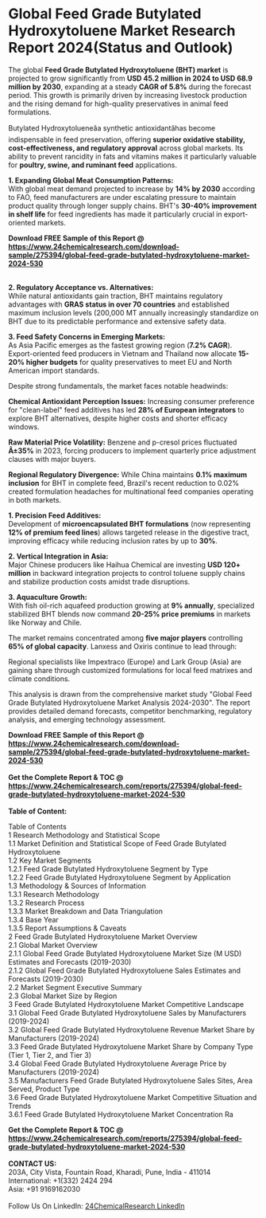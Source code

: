 <h1>Global Feed Grade Butylated Hydroxytoluene Market Research Report 2024(Status and Outlook)</h1><p>The global <strong>Feed Grade Butylated Hydroxytoluene (BHT) market</strong> is projected to grow significantly from <strong>USD 45.2 million in 2024 to USD 68.9 million by 2030</strong>, expanding at a steady <strong>CAGR of 5.8%</strong> during the forecast period. This growth is primarily driven by increasing livestock production and the rising demand for high-quality preservatives in animal feed formulations.</p><p>Butylated Hydroxytolueneâa synthetic antioxidantâhas become indispensable in feed preservation, offering <strong>superior oxidative stability, cost-effectiveness, and regulatory approval</strong> across global markets. Its ability to prevent rancidity in fats and vitamins makes it particularly valuable for <strong>poultry, swine, and ruminant feed</strong> applications.</p><p><strong>1. Expanding Global Meat Consumption Patterns:</strong><br>
With global meat demand projected to increase by <strong>14% by 2030</strong> according to FAO, feed manufacturers are under escalating pressure to maintain product quality through longer supply chains. BHT's <strong>30-40% improvement in shelf life</strong> for feed ingredients has made it particularly crucial in export-oriented markets.</p><div><b>Download FREE Sample of this Report @ 
            <a href="https://www.24chemicalresearch.com/download-sample/275394/global-feed-grade-butylated-hydroxytoluene-market-2024-530">
            https://www.24chemicalresearch.com/download-sample/275394/global-feed-grade-butylated-hydroxytoluene-market-2024-530</a></b></div><br><p><strong>2. Regulatory Acceptance vs. Alternatives:</strong><br>
While natural antioxidants gain traction, BHT maintains regulatory advantages with <strong>GRAS status in over 70 countries</strong> and established maximum inclusion levels (200,000 MT annually increasingly standardize on BHT due to its predictable performance and extensive safety data.</p><p><strong>3. Feed Safety Concerns in Emerging Markets:</strong><br>
As Asia Pacific emerges as the fastest growing region (<strong>7.2% CAGR</strong>). Export-oriented feed producers in Vietnam and Thailand now allocate <strong>15-20% higher budgets</strong> for quality preservatives to meet EU and North American import standards.</p><p>Despite strong fundamentals, the market faces notable headwinds:</p><p><strong>Chemical Antioxidant Perception Issues:</strong> Increasing consumer preference for "clean-label" feed additives has led <strong>28% of European integrators</strong> to explore BHT alternatives, despite higher costs and shorter efficacy windows.</p><p><strong>Raw Material Price Volatility:</strong> Benzene and p-cresol prices fluctuated <strong>Â±35%</strong> in 2023, forcing producers to implement quarterly price adjustment clauses with major buyers.</p><p><strong>Regional Regulatory Divergence:</strong> While China maintains <strong>0.1% maximum inclusion</strong> for BHT in complete feed, Brazil's recent reduction to 0.02% created formulation headaches for multinational feed companies operating in both markets.</p><p><strong>1. Precision Feed Additives:</strong><br>
Development of <strong>microencapsulated BHT formulations</strong> (now representing <strong>12% of premium feed lines</strong>) allows targeted release in the digestive tract, improving efficacy while reducing inclusion rates by up to <strong>30%</strong>.</p><p><strong>2. Vertical Integration in Asia:</strong><br>
Major Chinese producers like Haihua Chemical are investing <strong>USD 120+ million</strong> in backward integration projects to control toluene supply chains and stabilize production costs amidst trade disruptions.</p><p><strong>3. Aquaculture Growth:</strong><br>
With fish oil-rich aquafeed production growing at <strong>9% annually</strong>, specialized stabilized BHT blends now command <strong>20-25% price premiums</strong> in markets like Norway and Chile.</p><p>The market remains concentrated among <strong>five major players</strong> controlling <strong>65% of global capacity</strong>. Lanxess and Oxiris continue to lead through:</p><p>Regional specialists like Impextraco (Europe) and Lark Group (Asia) are gaining share through customized formulations for local feed matrixes and climate conditions.</p><p>This analysis is drawn from the comprehensive market study "Global Feed Grade Butylated Hydroxytoluene Market Analysis 2024-2030". The report provides detailed demand forecasts, competitor benchmarking, regulatory analysis, and emerging technology assessment.</p><div><b>Download FREE Sample of this Report @ 
            <a href="https://www.24chemicalresearch.com/download-sample/275394/global-feed-grade-butylated-hydroxytoluene-market-2024-530">
            https://www.24chemicalresearch.com/download-sample/275394/global-feed-grade-butylated-hydroxytoluene-market-2024-530</a></b></div><br><div><b>Get the Complete Report & TOC @ 
            <a href="https://www.24chemicalresearch.com/reports/275394/global-feed-grade-butylated-hydroxytoluene-market-2024-530">
            https://www.24chemicalresearch.com/reports/275394/global-feed-grade-butylated-hydroxytoluene-market-2024-530</a></b></div><br>
            <b>Table of Content:</b><p>Table of Contents<br />
1 Research Methodology and Statistical Scope<br />
1.1 Market Definition and Statistical Scope of Feed Grade Butylated Hydroxytoluene<br />
1.2 Key Market Segments<br />
1.2.1 Feed Grade Butylated Hydroxytoluene Segment by Type<br />
1.2.2 Feed Grade Butylated Hydroxytoluene Segment by Application<br />
1.3 Methodology & Sources of Information<br />
1.3.1 Research Methodology<br />
1.3.2 Research Process<br />
1.3.3 Market Breakdown and Data Triangulation<br />
1.3.4 Base Year<br />
1.3.5 Report Assumptions & Caveats<br />
2 Feed Grade Butylated Hydroxytoluene Market Overview<br />
2.1 Global Market Overview<br />
2.1.1 Global Feed Grade Butylated Hydroxytoluene Market Size (M USD) Estimates and Forecasts (2019-2030)<br />
2.1.2 Global Feed Grade Butylated Hydroxytoluene Sales Estimates and Forecasts (2019-2030)<br />
2.2 Market Segment Executive Summary<br />
2.3 Global Market Size by Region<br />
3 Feed Grade Butylated Hydroxytoluene Market Competitive Landscape<br />
3.1 Global Feed Grade Butylated Hydroxytoluene Sales by Manufacturers (2019-2024)<br />
3.2 Global Feed Grade Butylated Hydroxytoluene Revenue Market Share by Manufacturers (2019-2024)<br />
3.3 Feed Grade Butylated Hydroxytoluene Market Share by Company Type (Tier 1, Tier 2, and Tier 3)<br />
3.4 Global Feed Grade Butylated Hydroxytoluene Average Price by Manufacturers (2019-2024)<br />
3.5 Manufacturers Feed Grade Butylated Hydroxytoluene Sales Sites, Area Served, Product Type<br />
3.6 Feed Grade Butylated Hydroxytoluene Market Competitive Situation and Trends<br />
3.6.1 Feed Grade Butylated Hydroxytoluene Market Concentration Ra</p><div><b>Get the Complete Report & TOC @ 
            <a href="https://www.24chemicalresearch.com/reports/275394/global-feed-grade-butylated-hydroxytoluene-market-2024-530">
            https://www.24chemicalresearch.com/reports/275394/global-feed-grade-butylated-hydroxytoluene-market-2024-530</a></b></div><br><b>CONTACT US:</b><br>
            203A, City Vista, Fountain Road, Kharadi, Pune, India - 411014<br>
            International: +1(332) 2424 294<br>
            Asia: +91 9169162030 <br><br>
            Follow Us On LinkedIn: <a href="https://www.linkedin.com/company/24chemicalresearch/">24ChemicalResearch LinkedIn</a>